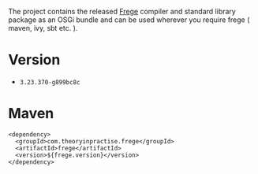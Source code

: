 The project contains the released [Frege](http://www.frege-lang.org/) compiler and standard library package as an OSGi bundle and can be used wherever you require frege ( maven, ivy, sbt etc. ).

# Version
- `3.23.370-g899bc8c`

# Maven

```
<dependency>
  <groupId>com.theoryinpractise.frege</groupId>
  <artifactId>frege</artifactId>
  <version>${frege.version}</version>
</dependency>
```
